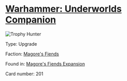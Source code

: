 # [Warhammer: Underworlds Companion](https://guidokessels.github.io/wh-underworlds)

  

![Trophy Hunter](https://warhammerunderworlds.com/wp-content/uploads/sites/6/2018/03/201_ENG.png)



Type: Upgrade

Faction: [Magore's Fiends](https://guidokessels.github.io/wh-underworlds/factions/magores-fiends)

Found in: [Magore's Fiends Expansion](https://guidokessels.github.io/wh-underworlds/locations/magores-fiends-expansion)

Card number: 201
